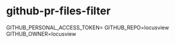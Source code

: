 # github-pr-files-filter

GITHUB_PERSONAL_ACCESS_TOKEN=
GITHUB_REPO=locusview
GITHUB_OWNER=locusview
